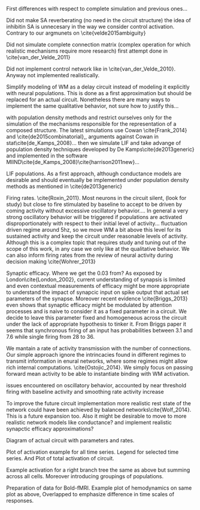 

First differences with respect to complete simulation and previous ones...

Did not make SA reverberating (no need in the circuit structure) the idea of inhibitin SA is unnecesary in the way we consider control activation. Contrary to our argmunets on \cite{velde2015ambiguity}

Did not simulate complete connection matrix (complex operation for which realistic mechanisms require more research) first attempt done in \cite{van_der_Velde_2011}

Did not implement control network like in \cite{van_der_Velde_2010}. Anyway not implemented realistically.

Simplify modeling of WM as a delay circuit instead of modeling it explicitly with neural populations. This is done as a first approximation but should be replaced for an actual circuit. Nonetheless there are many ways to implement the same qualitative behavior, not sure how to justify this...

with population density methods and restrict ourselves only for the simulation of the mechanisms responsible for the representation of a composed structure. The latest simulations use Cowan \cite{Frank_2014} and \cite{de2015combinatorial},, arguments against Cowan in stat\cite{de_Kamps_2008}... then we simulate LIF and take advange of population density techniques developed by De Kamps\cite{de2013generic} and implemented in the software MIIND\cite{de_Kamps_2008}\cite{harrison2011new}...

LIF populations. As a first approach, although conductance models are desirable and should eventually be implemented under population density methods as mentioned in \cite{de2013generic}

Firing rates. \cite{Roxin_2011}. Most neurons in the circuit silent, (look for study) but close to fire stimulated by baseline to accept to be driven by coming activity without excessive oscillatory behavior.... In general a very strong oscillatory behavior will be triggered if populations are activated disproportionately with respect to their initial level of activity... fluctuation driven regime around 5hz, so we move WM a bit above this level for its sustained activity and keep the circuit under reasonable levels of activity. Although this is a complex topic that requires study and tuning out of the scope of this work, in any case we only like at the qualitative behavior. We can also inform firing rates from the review of neural activity during decision making \cite{Wohrer_2013}

Synaptic efficacy. Where we get the 0.03 from? As exposed by London\cite{London_2002}, current understanding of synapsis is limited and even contextual measurements of efficacy might be more appropriate to understand the impact of synapcic input on spike output that actual set parameters of the synapse. Moreover recent evidence \cite{Briggs_2013} even shows that synaptic efficacy might be modulated by attention processes and is naive to consider it as a fixed parameter in a circuit. We decide to leave this parameter fixed and homogeneous across the circuit under the lack of appropriate hypothesis to tinker it. From Briggs paper it seems that synchronous firing of an input has probabilities between 3.1 and 7.6 while single firing from 28 to 36.

We mantain a rate of activity transmission with the number of connections. Our simple approach ignore the intrincacies found in different regimes to transmit information in enural networks, where some regimes might allow rich internal computations. \cite{Ostojic_2014}. We simply focus on passing forward mean activity to be able to instantiate binding with WM activation.

issues encountered on oscillatory behavior, accounted by near threshold firing with baseline activity and smoothing rate activity increase

To improve the future circuit implementation more realistic rest state of the network could have been achieved by balanced networks\cite{Wolf_2014}. This is a future expansion too. Also it might be desirable to move to more realistic network models like conductance? and implement realistic synapctic efficacy approximations?

Diagram of actual circuit with parameters and rates. 

Plot of activation example for all time series. Legend for selected time series. And Plot of total activation of circuit.

Example activation for a right branch tree the same as above but summing across all cells. Moreover introducing groupings of populations.

Preparation of data for Bold-fMRI. Example plot of hemodynamics on same plot as above, Overlapped to emphasize difference in time scales of responses.